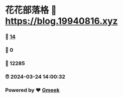 # 花花部落格 :link: https://blog.19940816.xyz 
### :page_facing_up: [14](https://blog.19940816.xyz/tag.html) 
### :speech_balloon: 0 
### :hibiscus: 12285 
### :alarm_clock: 2024-03-24 14:00:32 
### Powered by :heart: [Gmeek](https://github.com/Meekdai/Gmeek)
